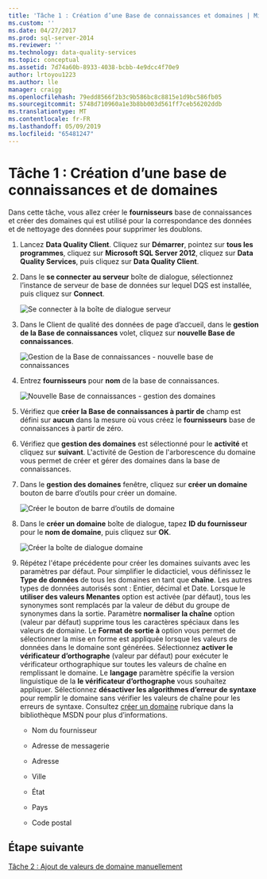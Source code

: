 ```yaml
---
title: 'Tâche 1 : Création d’une Base de connaissances et domaines | Microsoft Docs'
ms.custom: ''
ms.date: 04/27/2017
ms.prod: sql-server-2014
ms.reviewer: ''
ms.technology: data-quality-services
ms.topic: conceptual
ms.assetid: 7d74a60b-8933-4038-bcbb-4e9dcc4f70e9
author: lrtoyou1223
ms.author: lle
manager: craigg
ms.openlocfilehash: 79edd8566f2b3c9b586bc8c8815e1d9bc586fb05
ms.sourcegitcommit: 5748d710960a1e3b8bb003d561ff7ceb56202ddb
ms.translationtype: MT
ms.contentlocale: fr-FR
ms.lasthandoff: 05/09/2019
ms.locfileid: "65481247"
---
```

# <a name="task-1-creating-a-knowledge-base-and-domains"></a>Tâche 1 : Création d’une base de connaissances et de domaines
  Dans cette tâche, vous allez créer le **fournisseurs** base de connaissances et créer des domaines qui est utilisé pour la correspondance des données et de nettoyage des données pour supprimer les doublons.  
  
1.  Lancez **Data Quality Client**. Cliquez sur **Démarrer**, pointez sur **tous les programmes**, cliquez sur **Microsoft SQL Server 2012**, cliquez sur **Data Quality Services**, puis cliquez sur  **Data Quality Client**.  
  
2.  Dans le **se connecter au serveur** boîte de dialogue, sélectionnez l’instance de serveur de base de données sur lequel DQS est installée, puis cliquez sur **Connect**.  
  
     ![Se connecter à la boîte de dialogue serveur](../../2014/tutorials/media/et-creatingaknowledgebaseanddomains-01.jpg "se connecter à la boîte de dialogue serveur")  
  
3.  Dans le Client de qualité des données de page d’accueil, dans le **gestion de la Base de connaissances** volet, cliquez sur **nouvelle Base de connaissances**.  
  
     ![Gestion de la Base de connaissances - nouvelle base de connaissances](../../2014/tutorials/media/et-creatingaknowledgebaseanddomains-02.jpg "gestion de la Base de connaissances - nouvelle base de connaissances")  
  
4.  Entrez **fournisseurs** pour **nom** de la base de connaissances.  
  
     ![Nouvelle Base de connaissances - gestion des domaines](../../2014/tutorials/media/et-creatingaknowledgebaseanddomains-03.jpg "nouvelle Base de connaissances - gestion des domaines")  
  
5.  Vérifiez que **créer la Base de connaissances à partir de** champ est défini sur **aucun** dans la mesure où vous créez le **fournisseurs** base de connaissances à partir de zéro.  
  
6.  Vérifiez que **gestion des domaines** est sélectionné pour le **activité** et cliquez sur **suivant**. L'activité de Gestion de l'arborescence du domaine vous permet de créer et gérer des domaines dans la base de connaissances.  
  
7.  Dans le **gestion des domaines** fenêtre, cliquez sur **créer un domaine** bouton de barre d’outils pour créer un domaine.  
  
     ![Créer le bouton de barre d’outils de domaine](../../2014/tutorials/media/et-creatingaknowledgebaseanddomains-04.jpg "créer le bouton de barre d’outils de domaine")  
  
8.  Dans le **créer un domaine** boîte de dialogue, tapez **ID du fournisseur** pour le **nom de domaine**, puis cliquez sur **OK**.  
  
     ![Créer la boîte de dialogue domaine](../../2014/tutorials/media/et-creatingaknowledgebaseanddomains-05.jpg "créer la boîte de dialogue domaine")  
  
9. Répétez l'étape précédente pour créer les domaines suivants avec les paramètres par défaut. Pour simplifier le didacticiel, vous définissez le **Type de données** de tous les domaines en tant que **chaîne**. Les autres types de données autorisés sont : Entier, décimal et Date. Lorsque le **utiliser des valeurs Menantes** option est activée (par défaut), tous les synonymes sont remplacés par la valeur de début du groupe de synonymes dans la sortie. Paramètre **normaliser la chaîne** option (valeur par défaut) supprime tous les caractères spéciaux dans les valeurs de domaine. Le **Format de sortie à** option vous permet de sélectionner la mise en forme est appliquée lorsque les valeurs de données dans le domaine sont générées. Sélectionnez **activer le vérificateur d’orthographe** (valeur par défaut) pour exécuter le vérificateur orthographique sur toutes les valeurs de chaîne en remplissant le domaine. Le **langage** paramètre spécifie la version linguistique de la **le vérificateur d’orthographe** vous souhaitez appliquer. Sélectionnez **désactiver les algorithmes d’erreur de syntaxe** pour remplir le domaine sans vérifier les valeurs de chaîne pour les erreurs de syntaxe. Consultez [créer un domaine](https://msdn.microsoft.com/library/hh510401.aspx) rubrique dans la bibliothèque MSDN pour plus d’informations.  
  
    -   Nom du fournisseur  
  
    -   Adresse de messagerie  
  
    -   Adresse  
  
    -   Ville  
  
    -   État  
  
    -   Pays  
  
    -   Code postal  
  
## <a name="next-step"></a>Étape suivante  
 [Tâche 2 : Ajout de valeurs de domaine manuellement](../../2014/tutorials/task-2-adding-domain-values-manually.md)  
  
  
